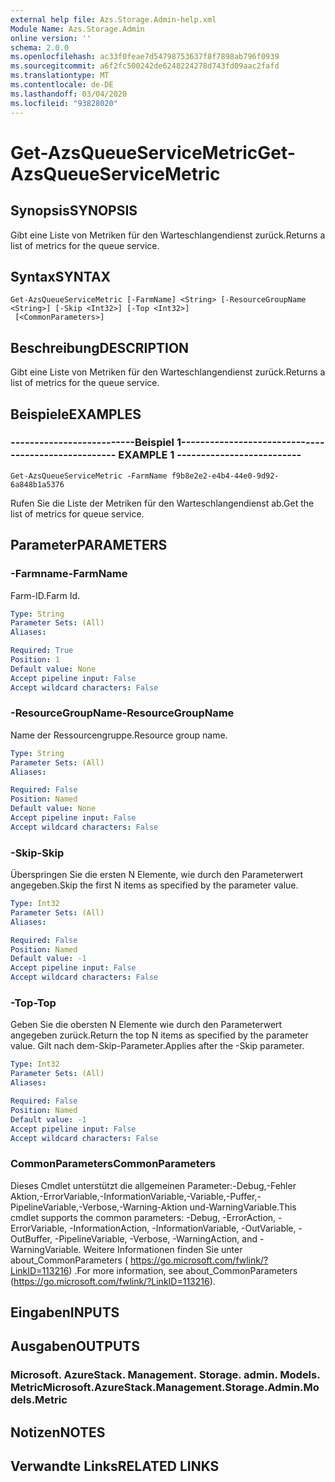 ```yaml
---
external help file: Azs.Storage.Admin-help.xml
Module Name: Azs.Storage.Admin
online version: ''
schema: 2.0.0
ms.openlocfilehash: ac33f0feae7d54798753637f8f7898ab796f0939
ms.sourcegitcommit: a6f2fc500242de6248224278d743fd09aac2fafd
ms.translationtype: MT
ms.contentlocale: de-DE
ms.lasthandoff: 03/04/2020
ms.locfileid: "93828020"
---
```

# <span data-ttu-id="6d76a-101">Get-AzsQueueServiceMetric</span><span class="sxs-lookup"><span data-stu-id="6d76a-101">Get-AzsQueueServiceMetric</span></span>

## <span data-ttu-id="6d76a-102">Synopsis</span><span class="sxs-lookup"><span data-stu-id="6d76a-102">SYNOPSIS</span></span>
<span data-ttu-id="6d76a-103">Gibt eine Liste von Metriken für den Warteschlangendienst zurück.</span><span class="sxs-lookup"><span data-stu-id="6d76a-103">Returns a list of metrics for the queue service.</span></span>

## <span data-ttu-id="6d76a-104">Syntax</span><span class="sxs-lookup"><span data-stu-id="6d76a-104">SYNTAX</span></span>

```
Get-AzsQueueServiceMetric [-FarmName] <String> [-ResourceGroupName <String>] [-Skip <Int32>] [-Top <Int32>]
 [<CommonParameters>]
```

## <span data-ttu-id="6d76a-105">Beschreibung</span><span class="sxs-lookup"><span data-stu-id="6d76a-105">DESCRIPTION</span></span>
<span data-ttu-id="6d76a-106">Gibt eine Liste von Metriken für den Warteschlangendienst zurück.</span><span class="sxs-lookup"><span data-stu-id="6d76a-106">Returns a list of metrics for the queue service.</span></span>

## <span data-ttu-id="6d76a-107">Beispiele</span><span class="sxs-lookup"><span data-stu-id="6d76a-107">EXAMPLES</span></span>

### <span data-ttu-id="6d76a-108">--------------------------Beispiel 1--------------------------</span><span class="sxs-lookup"><span data-stu-id="6d76a-108">-------------------------- EXAMPLE 1 --------------------------</span></span>
```
Get-AzsQueueServiceMetric -FarmName f9b8e2e2-e4b4-44e0-9d92-6a848b1a5376
```

<span data-ttu-id="6d76a-109">Rufen Sie die Liste der Metriken für den Warteschlangendienst ab.</span><span class="sxs-lookup"><span data-stu-id="6d76a-109">Get the list of metrics for queue service.</span></span>

## <span data-ttu-id="6d76a-110">Parameter</span><span class="sxs-lookup"><span data-stu-id="6d76a-110">PARAMETERS</span></span>

### <span data-ttu-id="6d76a-111">-Farmname</span><span class="sxs-lookup"><span data-stu-id="6d76a-111">-FarmName</span></span>
<span data-ttu-id="6d76a-112">Farm-ID.</span><span class="sxs-lookup"><span data-stu-id="6d76a-112">Farm Id.</span></span>

```yaml
Type: String
Parameter Sets: (All)
Aliases: 

Required: True
Position: 1
Default value: None
Accept pipeline input: False
Accept wildcard characters: False
```

### <span data-ttu-id="6d76a-113">-ResourceGroupName</span><span class="sxs-lookup"><span data-stu-id="6d76a-113">-ResourceGroupName</span></span>
<span data-ttu-id="6d76a-114">Name der Ressourcengruppe.</span><span class="sxs-lookup"><span data-stu-id="6d76a-114">Resource group name.</span></span>

```yaml
Type: String
Parameter Sets: (All)
Aliases: 

Required: False
Position: Named
Default value: None
Accept pipeline input: False
Accept wildcard characters: False
```

### <span data-ttu-id="6d76a-115">-Skip</span><span class="sxs-lookup"><span data-stu-id="6d76a-115">-Skip</span></span>
<span data-ttu-id="6d76a-116">Überspringen Sie die ersten N Elemente, wie durch den Parameterwert angegeben.</span><span class="sxs-lookup"><span data-stu-id="6d76a-116">Skip the first N items as specified by the parameter value.</span></span>

```yaml
Type: Int32
Parameter Sets: (All)
Aliases: 

Required: False
Position: Named
Default value: -1
Accept pipeline input: False
Accept wildcard characters: False
```

### <span data-ttu-id="6d76a-117">-Top</span><span class="sxs-lookup"><span data-stu-id="6d76a-117">-Top</span></span>
<span data-ttu-id="6d76a-118">Geben Sie die obersten N Elemente wie durch den Parameterwert angegeben zurück.</span><span class="sxs-lookup"><span data-stu-id="6d76a-118">Return the top N items as specified by the parameter value.</span></span>
<span data-ttu-id="6d76a-119">Gilt nach dem-Skip-Parameter.</span><span class="sxs-lookup"><span data-stu-id="6d76a-119">Applies after the -Skip parameter.</span></span>

```yaml
Type: Int32
Parameter Sets: (All)
Aliases: 

Required: False
Position: Named
Default value: -1
Accept pipeline input: False
Accept wildcard characters: False
```

### <span data-ttu-id="6d76a-120">CommonParameters</span><span class="sxs-lookup"><span data-stu-id="6d76a-120">CommonParameters</span></span>
<span data-ttu-id="6d76a-121">Dieses Cmdlet unterstützt die allgemeinen Parameter:-Debug,-Fehler Aktion,-ErrorVariable,-InformationVariable,-Variable,-Puffer,-PipelineVariable,-Verbose,-Warning-Aktion und-WarningVariable.</span><span class="sxs-lookup"><span data-stu-id="6d76a-121">This cmdlet supports the common parameters: -Debug, -ErrorAction, -ErrorVariable, -InformationAction, -InformationVariable, -OutVariable, -OutBuffer, -PipelineVariable, -Verbose, -WarningAction, and -WarningVariable.</span></span> <span data-ttu-id="6d76a-122">Weitere Informationen finden Sie unter about_CommonParameters ( https://go.microsoft.com/fwlink/?LinkID=113216) .</span><span class="sxs-lookup"><span data-stu-id="6d76a-122">For more information, see about_CommonParameters (https://go.microsoft.com/fwlink/?LinkID=113216).</span></span>

## <span data-ttu-id="6d76a-123">Eingaben</span><span class="sxs-lookup"><span data-stu-id="6d76a-123">INPUTS</span></span>

## <span data-ttu-id="6d76a-124">Ausgaben</span><span class="sxs-lookup"><span data-stu-id="6d76a-124">OUTPUTS</span></span>

### <span data-ttu-id="6d76a-125">Microsoft. AzureStack. Management. Storage. admin. Models. Metric</span><span class="sxs-lookup"><span data-stu-id="6d76a-125">Microsoft.AzureStack.Management.Storage.Admin.Models.Metric</span></span>

## <span data-ttu-id="6d76a-126">Notizen</span><span class="sxs-lookup"><span data-stu-id="6d76a-126">NOTES</span></span>

## <span data-ttu-id="6d76a-127">Verwandte Links</span><span class="sxs-lookup"><span data-stu-id="6d76a-127">RELATED LINKS</span></span>

